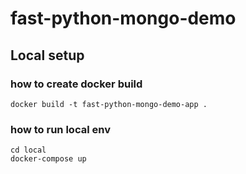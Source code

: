 # fast-python-mongo-demo

## Local setup

### how to create docker build
```
docker build -t fast-python-mongo-demo-app .
```

### how to run local env

```
cd local
docker-compose up
```